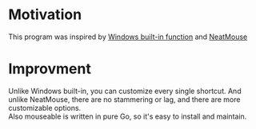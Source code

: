 # Motivation
This program was inspired by
[Windows built-in function](https://support.microsoft.com/en-us/windows/use-mouse-keys-to-move-the-mouse-pointer-9e0c72c8-b882-7918-8e7b-391fd62adf33)
and [NeatMouse](https://github.com/neatdecisions/neatmouse)

# Improvment

Unlike Windows built-in, you can customize every single shortcut. And unlike NeatMouse, there are no stammering or lag, and there are more customizable options.  
Also mouseable is written in pure Go, so it's easy to install and maintain.
